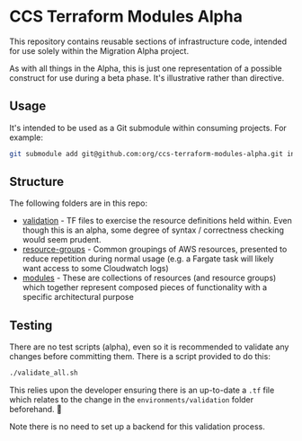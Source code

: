 # CCS Terraform Modules Alpha

This repository contains reusable sections of infrastructure code, intended for use solely within the Migration Alpha project.

As with all things in the Alpha, this is just one representation of a possible construct for use during a beta phase. It's illustrative rather than directive.

## Usage

It's intended to be used as a Git submodule within consuming projects. For example:

```bash
git submodule add git@github.com:org/ccs-terraform-modules-alpha.git infrastructure/core  #TODO correct org & repo name when available
```

## Structure

The following folders are in this repo:

* [validation](validation/README.md) - TF files to exercise the resource definitions held within. Even though this is an alpha, some degree of syntax / correctness checking would seem prudent.
* [resource-groups](resource-groups/README.md) - Common groupings of AWS resources, presented to reduce repetition during normal usage (e.g. a Fargate task will likely want access to some Cloudwatch logs)
* [modules](modules/README.md) - These are collections of resources (and resource groups) which together represent composed pieces of functionality with a specific architectural purpose

## Testing

There are no test scripts (alpha), even so it is recommended to validate any changes before committing them. There is a script provided to do this:

```bash
./validate_all.sh
```

This relies upon the developer ensuring there is an up-to-date a `.tf` file which relates to the change in the `environments/validation` folder beforehand. 🙂

Note there is no need to set up a backend for this validation process.
